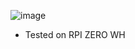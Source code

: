 ![image](https://github.com/Bt08s/Raspberry-Pi-Scripts/assets/68190921/9457de24-ea10-438c-ab97-013be853e23f)
* Tested on RPI ZERO WH
